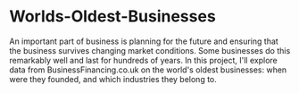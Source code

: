 # Worlds-Oldest-Businesses

An important part of business is planning for the future and ensuring that the business survives changing market conditions. Some businesses do this remarkably well and last for hundreds of years. In this project, I'll explore data from BusinessFinancing.co.uk on the world's oldest businesses: when were they founded, and which industries they belong to.
